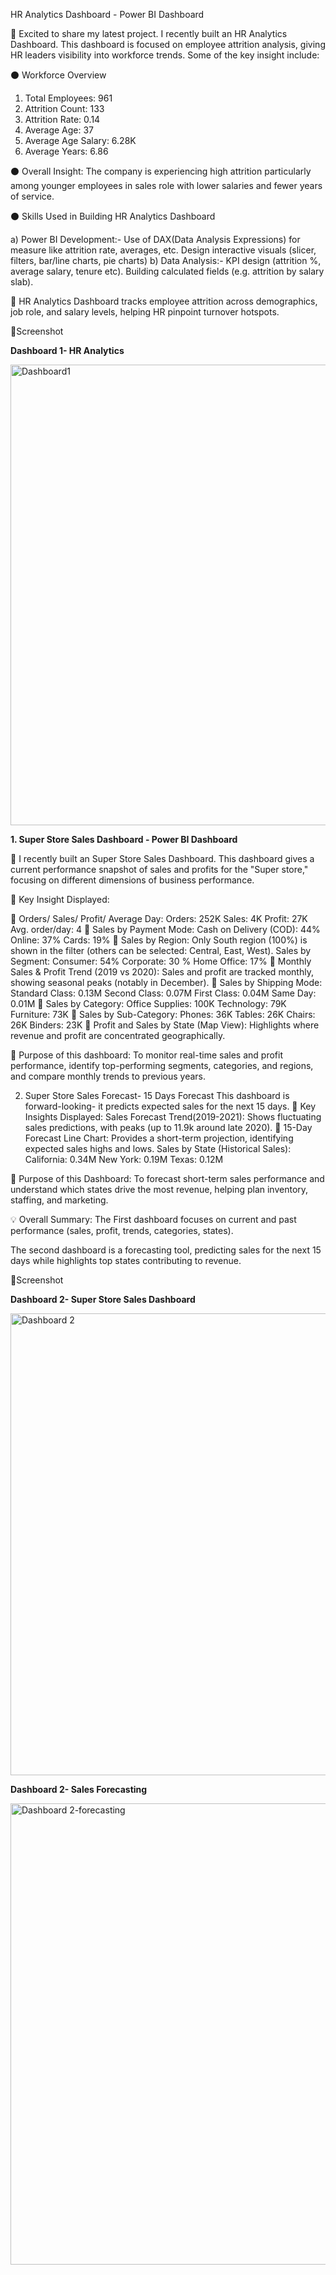 HR Analytics Dashboard - Power BI Dashboard 

🚀 Excited to share my latest project. I recently built an HR Analytics Dashboard. This dashboard is focused on employee attrition analysis, giving HR leaders visibility into workforce trends. Some of the key insight include:

⚫ Workforce Overview
 
 1) Total Employees: 961
 2) Attrition Count: 133
 3) Attrition Rate: 0.14
 4) Average Age: 37
 5) Average Age Salary: 6.28K 
 6) Average Years: 6.86

⚫ Overall Insight: The company is experiencing high attrition particularly among younger employees in sales role with lower salaries and fewer years of service.

⚫ Skills Used in Building HR Analytics 
 Dashboard 

 a) Power BI Development:- Use of DAX(Data Analysis Expressions) for measure like attrition rate, averages, etc. Design interactive visuals (slicer, filters, bar/line charts, pie charts)
 b) Data Analysis:- KPI design (attrition %, average salary, tenure etc). Building calculated fields (e.g. attrition by salary slab).
 
🚀 HR Analytics Dashboard tracks employee attrition across demographics, job role, and salary levels, helping HR pinpoint turnover hotspots.

📸Screenshot

**Dashboard 1- HR Analytics**

<img width="1327" height="737" alt="Dashboard1" src="https://github.com/user-attachments/assets/71675d7a-841e-495d-ace2-67818fe2ec4a" />

**1. Super Store Sales Dashboard - Power BI Dashboard**

🚀 I recently built an Super Store Sales Dashboard. This dashboard gives a current performance snapshot of sales and profits for the "Super store," focusing on different dimensions of business performance.

🚀 Key Insight Displayed:

💠 Orders/ Sales/ Profit/ Average Day:
Orders: 252K
Sales: 4K
Profit: 27K
Avg. order/day: 4
💠 Sales by Payment Mode:
Cash on Delivery (COD): 44%
Online: 37%
Cards: 19%
💠 Sales by Region: Only South region (100%) is shown in the filter (others can be selected: Central, East, West).
Sales by Segment:
Consumer: 54%
Corporate: 30 %
Home Office: 17%
💠 Monthly Sales & Profit Trend (2019 vs 2020):
Sales and profit are tracked monthly, showing seasonal peaks (notably in December).
💠 Sales by Shipping Mode:
Standard Class: 0.13M
Second Class: 0.07M
First Class: 0.04M
Same Day: 0.01M
💠 Sales by Category: 
Office Supplies: 100K
Technology: 79K
Furniture: 73K
💠 Sales by Sub-Category:
Phones: 36K
Tables: 26K
Chairs: 26K
Binders: 23K
💠 Profit and Sales by State (Map View):
Highlights where revenue and profit are concentrated geographically.

🚀 Purpose of this dashboard:
To monitor real-time sales and profit performance, identify top-performing segments, categories, and regions, and compare monthly trends to previous years.

2. Super Store Sales Forecast- 15 Days Forecast 
This dashboard is forward-looking- it predicts expected sales for the next 15 days.
🚀 Key Insights Displayed:
Sales Forecast Trend(2019-2021):
Shows fluctuating sales predictions, with peaks (up to 11.9k around late 2020).
💠 15-Day Forecast Line Chart:
Provides a short-term projection, identifying expected sales highs and lows.
Sales by State (Historical Sales):
California: 0.34M
New York: 0.19M
Texas: 0.12M

🚀 Purpose of this Dashboard:
To forecast short-term sales performance and understand which states drive the most revenue, helping plan inventory, staffing, and marketing.

💡 Overall Summary:
The First dashboard focuses on current and past performance (sales, profit, trends, categories, states).

The second dashboard is a forecasting tool, predicting sales for the next 15 days while highlights top states contributing to revenue.

📸Screenshot

**Dashboard 2- Super Store Sales Dashboard**

<img width="1328" height="739" alt="Dashboard 2" src="https://github.com/user-attachments/assets/971de7b2-b002-492d-b466-7d96d5ecfaa3" />

**Dashboard 2- Sales Forecasting**

<img width="1321" height="738" alt="Dashboard 2-forecasting" src="https://github.com/user-attachments/assets/5fe01a8d-eb47-4f4d-bc7e-c157ab49327d" />


